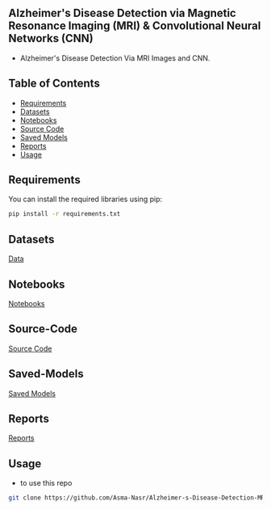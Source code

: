 ## Alzheimer's Disease Detection via Magnetic Resonance Imaging (MRI) & Convolutional Neural Networks (CNN)
- Alzheimer's Disease Detection Via MRI Images and CNN. 
     
## Table of Contents 
 
- [Requirements](#requirements)
- [Datasets](#datasets)
- [Notebooks](#Notebooks)
- [Source Code](#Source-Code)
- [Saved Models](#Saved-Models)
- [Reports](#Reports)
- [Usage](#Usage) 

## Requirements

You can install the required libraries using pip:
 
```bash
pip install -r requirements.txt
```
## Datasets
[Data](https://github.com/Asma-Nasr/Alzheimer-s-Disease-Detection-MRI-images-CNN/tree/main/Data)

## Notebooks
[Notebooks](https://github.com/Asma-Nasr/Alzheimer-s-Disease-Detection-MRI-images-CNN/tree/main/Notebooks)

## Source-Code
[Source Code](https://github.com/Asma-Nasr/Alzheimer-s-Disease-Detection-MRI-images-CNN/tree/main/src)

## Saved-Models
[Saved Models](https://github.com/Asma-Nasr/Alzheimer-s-Disease-Detection-MRI-images-CNN/tree/main/Models)

## Reports
[Reports](https://github.com/Asma-Nasr/Alzheimer-s-Disease-Detection-MRI-images-CNN/tree/main/Reports)

## Usage
- to use this repo
``` bash
git clone https://github.com/Asma-Nasr/Alzheimer-s-Disease-Detection-MRI-images-CNN.git
```
